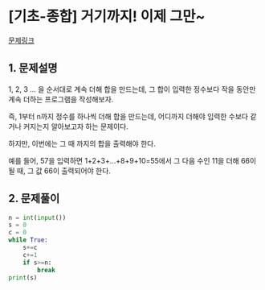 # [기초-종합] 거기까지! 이제 그만~

[문제링크](https://codeup.kr/problem.php?id=6086)



## 1. 문제설명

1, 2, 3 ... 을 순서대로 계속 더해 합을 만드는데,
그 합이 입력한 정수보다 작을 동안만 계속 더하는 프로그램을 작성해보자.

즉, 1부터 n까지 정수를 하나씩 더해 합을 만드는데,
어디까지 더해야 입력한 수보다 같거나 커지는지 알아보고자 하는 문제이다.

하지만, 이번에는 그 때 까지의 합을 출력해야 한다.

예를 들어, 57을 입력하면
1+2+3+...+8+9+10=55에서 그 다음 수인 11을 더해 66이 될 때,
그 값 66이 출력되어야 한다.




## 2. 문제풀이

```python
n = int(input())
s = 0
c = 0
while True:
    s+=c
    c+=1
    if s>=n:
        break
print(s)
```


